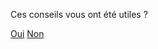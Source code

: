 <div class="feedback-component" data-feedback-transition-delay="500">
    <div class="feedback-question">
        <p>Ces conseils vous ont été utiles ?</p>
        <div class="feedback-controls">
            <a class="button button-outline button-feedback button-feedback-positif" data-feedback="positif" href="" role="button">Oui</a>
            <a class="button button-outline button-feedback button-feedback-negatif" data-feedback="negatif" href="" role="button">Non</a>
        </div>
    </div>
    <div class="feedback-form" hidden>
        <form>
            <fieldset>
                <p role="status">Merci pour votre retour.</p>
                <label for="message_conseils">Pouvez-vous nous en dire plus, afin que nous puissions améliorer ces conseils ?</label>
                <textarea id="message_conseils" name="message" rows="9" cols="20" required></textarea>
            </fieldset>
            <div class="form-controls">
                <input type="submit" class="button" value="Envoyer mes remarques">
            </div>
        </form>
        <p class="feedback-email">ou écrivez-nous à : <a href="mailto:contact@mesconseilscovid.fr">contact@mesconseilscovid.fr</a></p>
    </div>
    <div class="feedback-thankyou" hidden>
        <p role="status">
            Merci beaucoup pour votre message qui nous aidera à améliorer les conseils. <br/>
            Faites connaître Mes Conseils Covid en partageant ce lien (votre situation personnelle ne sera pas transmise) :
        </p>
        <ul>
            <li>
                <a href="https://www.facebook.com/sharer.php?u=https%3A%2F%2Fmesconseilscovid.sante.gouv.fr%2F&t=Mes%20Conseils%20Covid%20%3A%20Des%20conseils%20personnels%20pour%20agir%20contre%20le%20virus" class="button button-outline button-feedback-social-facebook" target="_blank" rel="noopener noreferrer">sur Facebook</a>
            </li>
            <li>
                <a href="https://twitter.com/intent/tweet?url=https%3A%2F%2Fmesconseilscovid.sante.gouv.fr%2F&via=conseilscovid&text=Mes%20Conseils%20Covid%20%3A%20Des%20conseils%20personnels%20pour%20agir%20contre%20le%20virus&hashtags=covid" class="button button-outline button-feedback-social-twitter" target="_blank" rel="noopener noreferrer">sur Twitter</a>
            </li>
        </ul>
    </div>
</div>
